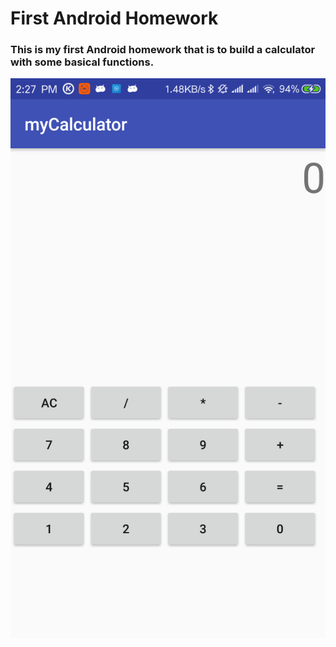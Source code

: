 
# First Android Homework
### This is my first Android homework that is to build a calculator with some basical functions.

![CalculatorPreview](https://github.com/Smrtyan/myCalculator/blob/master/81537424924_.pic.jpg)
